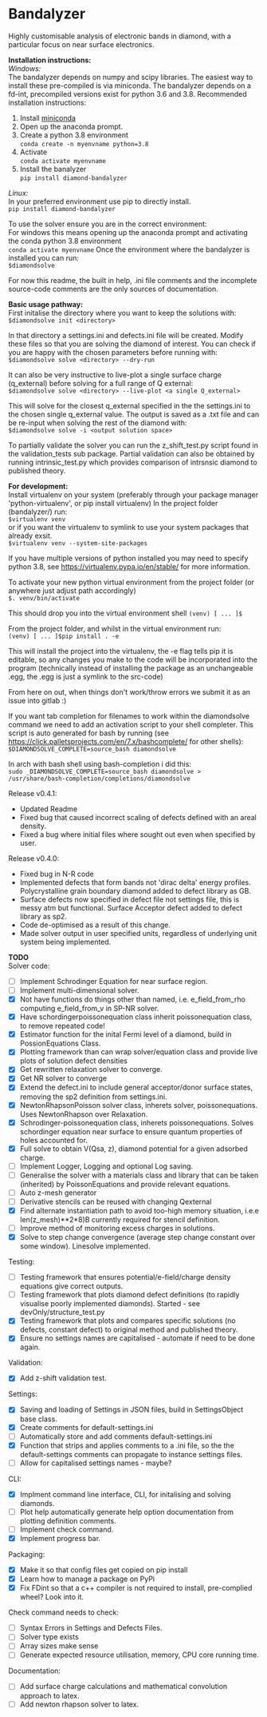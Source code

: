# Bandalyzer

Highly customisable analysis of electronic bands in diamond, with a particular focus on near surface electronics.

**Installation instructions:**\
*Windows:*\
The bandalyzer depends on numpy and scipy libraries.  The easiest way to install these pre-compiled is via miniconda.
The bandalyzer depends on a fd-int, precompiled versions exist for python 3.6 and 3.8.
Recommended installation instructions:
1. Install [miniconda](https://docs.conda.io/projects/conda/en/latest/user-guide/install/windows.html)
2. Open up the anaconda prompt.
3. Create a python 3.8 environment\
`conda create -n myenvname python=3.8`
4. Activate\
`conda activate myenvname`
5. Install the banalyzer\
`pip install diamond-bandalyzer`

*Linux:*\
In your preferred environment use pip to directly install.\
`pip install diamond-bandalyzer`

To use the solver ensure you are in the correct environment:\
For windows this means opening up the anaconda prompt and activating the conda python 3.8 environment\
`conda activate myenvname`
 Once the environment where the bandalyzer is installed you can run:\
`$diamondsolve` 

For now this readme, the built in help, .ini file comments and the incomplete source-code comments are the only sources of documentation.

**Basic usage pathway:**\
First initalise the directory where you want to keep the solutions with:
`$diamondsolve init <directory>`

In that directory a settings.ini and defects.ini file will be created.  Modify these files so that you are solving the diamond
of interest.  You can check if you are happy with the chosen parameters before running with:\
`$diamondsolve solve <directory> --dry-run`

It can also be very instructive to live-plot a single surface charge (q_external) before solving for a full range of Q external:\
`$diamondsolve solve <directory> --live-plot <a single Q_external>`

This will solve for the closest q_external specified in the the settings.ini to the chosen single q_external value. The
output is saved as a .txt file and can be re-input when solving the rest of the diamond with:\
`$diamondsolve solve -i <output solution space>`

To partially validate the solver you can run the z_shift_test.py script found in the validation_tests sub package.
Partial validation can also be obtained by running intrinsic_test.py which provides comparison of intrsnsic diamond to published theory.


**For development:**\
Install virtualenv on your system (preferably through your package manager 'python-virtualenv', or pip install virtualenv)
In the project folder (bandalyzer/) run:\
`$virtualenv venv`\
or if you want the virtualenv to symlink to use your system packages that already exsit.\
`$virtualenv venv --system-site-packages`

If you have multiple versions of python installed you may need to specify python 3.8, see https://virtualenv.pypa.io/en/stable/ for more information.

To activate your new python virtual environment from the project folder (or anywhere just adjust path accordingly)\
`$. venv/bin/activate`

This should drop you into the virtual environment shell
`(venv) [ ... ]$`

From the project folder, and whilst in the virtual environment run:\
`(venv) [ ... ]$pip install . -e`

This will install the project into the virtualenv, the -e flag tells pip it is editable, so any changes you make to the code
will be incorporated into the program (technically instead of installing the package as an unchangeable .egg, the .egg is just a symlink to the src-code)

From here on out, when things don't work/throw errors we submit it as an issue into gitlab :)

If you want tab completion for filenames to work within the diamondsolve command we need to add an activation script to your shell completer.
This script is auto generated for bash by running (see https://click.palletsprojects.com/en/7.x/bashcomplete/ for other shells):\
`$DIAMONDSOLVE_COMPLETE=source_bash diamondsolve`

In arch with bash shell using bash-completion i did this:\
`sudo _DIAMONDSOLVE_COMPLETE=source_bash diamondsolve > /usr/share/bash-completion/completions/diamondsolve`

Release v0.4.1:
* Updated Readme
* Fixed bug that caused incorrect scaling of defects defined with an areal density.
* Fixed a bug where initial files where sought out even when specified by user.

Release v0.4.0:
* Fixed bug in N-R code
* Implemented defects that form bands not 'dirac delta' energy profiles.  Polycrystalline grain boundary diamond added to defect library as GB.
* Surface defects now specified in defect file not settings file, this is messy atm but functional.  Surface Acceptor defect added to defect library as sp2.
* Code de-optimised as a result of this change.
* Made solver output in user specified units, regardless of underlying unit system being implemented.

**TODO**\
Solver code:
* [ ] Implement Schrodinger Equation for near surface region.
* [ ] Implement multi-dimensional solver.
* [x] Not have functions do things other than named, i.e. e_field_from_rho computing e_field_from_v in SP-NR solver.
* [x] Have schordingerpoissonequation class inherit poissonequation class, to remove repeated code!
* [x] Estimator function for the inital Fermi level of a diamond, build in PossionEquations Class.
* [x] Plotting framework than can wrap solver/equation class and provide live plots of solution defect densities
* [x] Get rewritten relaxation solver to converge.
* [x] Get NR solver to converge
* [x] Extend the defect.ini to include general acceptor/donor surface states, removing the sp2 definition from settings.ini.
* [x] NewtonRhapsonPoisson solver class, inherets solver, poissonequations. Uses NewtonRhapson over Relaxation.
* [x] Schrodinger-poissonequation class, inherets poissonequations. Solves schordinger equation near surface to ensure quantum properties of holes accounted for.
* [x] Full solve to obtain V(Qsa, z), diamond potential for a given adsorbed charge.
* [ ] Implement Logger, Logging and optional Log saving.
* [ ] Generalise the solver with a materials class and library that can be taken (inherited) by PoissonEquations and provide relevant equations.
* [ ] Auto z-mesh generator
* [ ] Derivative stencils can be reused with changing Qexternal
* [x] Find alternate instantiation path to avoid too-high memory situation, i.e.e len(z_mesh)**2*8)B currently required for stencil definition.
* [ ] Improve method of monitoring excess charges in solutions.
* [x] Solve to step change convergence (average step change constant over some window).  Linesolve implemented.

Testing:
* [ ] Testing framework that ensures potential/e-field/charge density equations give correct outputs.
* [ ] Testing framework that plots diamond defect definitions (to rapidly visualise poorly implemented diamonds). Started - see devOnly/structure_test.py
* [x] Testing framework that plots and compares specific solutions (no defects, constant defect) to original method and published theory.
* [x] Ensure no settings names are capitalised - automate if need to be done again.

Validation:
* [x] Add z-shift validation test.

Settings:
* [x] Saving and loading of Settings in JSON files, build in SettingsObject base class.
* [x] Create comments for default-settings.ini
* [ ] Automatically store and add comments default-settings.ini
* [x] Function that strips and applies comments to a .ini file, so the the default-settings comments can propagate to instance settings files.
* [ ] Allow for capitalised settings names - maybe?

CLI:
* [x] Implment command line interface, CLI, for initalising and solving diamonds.
* [ ] Plot help automatically generate help option documentation from plotting definition comments.
* [ ] Implement check command.
* [x] Implement progress bar.

Packaging:
* [x] Make it so that config files get copied on pip install
* [x] Learn how to manage a package on PyPi
* [x] Fix FDint so that a c++ compiler is not required to install, pre-complied wheel?  Look into it.

Check command needs to check:
* [ ] Syntax Errors in Settings and Defects Files.
* [ ] Solver type exists
* [ ] Array sizes make sense
* [ ] Generate expected resource utilisation, memory, CPU core running time.

Documentation:
* [ ] Add surface charge calculations and mathematical convolution approach to latex.
* [ ] Add newton rhapson solver to latex.
